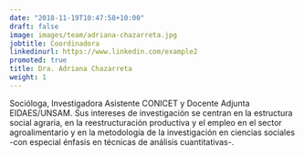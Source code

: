 ```yaml
---
date: "2018-11-19T10:47:58+10:00"
draft: false
image: images/team/adriana-chazarreta.jpg
jobtitle: Coordinadora
linkedinurl: https://www.linkedin.com/example2
promoted: true
title: Dra. Adriana Chazarreta
weight: 1
---
```


Socióloga, Investigadora Asistente CONICET y Docente Adjunta EIDAES/UNSAM. Sus intereses de investigación se centran en la estructura social agraria, en la reestructuración productiva y el empleo en el sector agroalimentario y en la metodología de la investigación en ciencias sociales -con especial énfasis en técnicas de análisis cuantitativas-.